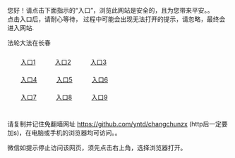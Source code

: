 您好！请点击下面指示的“入口”，浏览此网站是安全的，且为您带来平安。。 <br/>
点击入口后，请耐心等待， 过程中可能会出现无法打开的提示，请忽略，最终会进入网站. </br>

法轮大法在长春<br/>
<div style="padding:10px"><a style="margin:20px" target="_blank" href="https://d1e136b6dgz9vy.cloudfront.net/2Qpsp?ruqlnw" id="ccLink1" rel="nofollow">入口1</a> <a target="_blank" style="margin:20px" href="https://d3dq0zlm4uqgrj.cloudfront.net/2Qpsp?bxptnc" id="ccLink2" rel="nofollow">入口2</a> <a style="margin:20px" target="_blank" href="https://d1waxfsfdmou4t.cloudfront.net/2Qpsp?wbvymt" id="ccLink3" rel="nofollow">入口3</a></div>

<div style="padding:10px" ><a style="margin:20px" target="_blank" href="https://d1e136b6dgz9vy.cloudfront.net/2Qpsp?ruqlnw" id="ccLink4" rel="nofollow">入口4</a> <a style="margin:20px" href="https://d3dq0zlm4uqgrj.cloudfront.net/2Qpsp?bxptnc" target="_blank" id="ccLink5" rel="nofollow">入口5</a> <a style="margin:20px" href="https://d1waxfsfdmou4t.cloudfront.net/2Qpsp?wbvymt" target="_blank" id="ccLink6" rel="nofollow">入口6</a></div>

<div style="padding:10px"><a style="margin:20px" target="_blank" href="https://d1e136b6dgz9vy.cloudfront.net/2Qpsp?ruqlnw" id="ccLink7" rel="nofollow">入口7</a> <a style="margin:20px" href="https://d3dq0zlm4uqgrj.cloudfront.net/2Qpsp?bxptnc" target="_blank" id="ccLink8" rel="nofollow">入口8</a> <a style="margin:20px" target="_blank" href="https://d1waxfsfdmou4t.cloudfront.net/2Qpsp?wbvymt" id="ccLink9" rel="nofollow">入口9</a></div>

<br/>



请复制并记住免翻墙网址 https://github.com/yntd/changchunzx (http后一定要加s)，在电脑或手机的浏览器均可访问。。<br/>

微信如提示停止访问该网页，须先点击右上角，选择浏览器打开。
